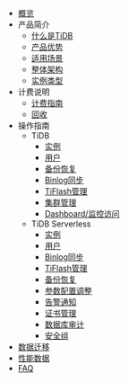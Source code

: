 
* [概览](/tidb/README)
* 产品简介
    * [什么是TiDB](/tidb/introduction/concept)
    * [产品优势](/tidb/introduction/advantages)
    * [适用场景](/tidb/introduction/applications)
    * [整体架构](/tidb/introduction/architecture)
    * [实例类型](/tidb/introduction/instancetype)
* 计费说明 
    * [计费指南](/tidb/fee/price)
    * [回收](/tidb/fee/recycle)
* 操作指南
    * TiDB
        * [实例](/tidb/guide/utidb/instance)
        * [用户](/tidb/guide/utidb/user)
        * [备份恢复](/tidb/guide/utidb/backup)
        * [Binlog同步](/tidb/guide/utidb/binlog)
        * [TiFlash管理](/tidb/guide/utidb/tiflash)
        * [集群管理](/tidb/guide/utidb/cluster)
        * [Dashboard/监控访问](/tidb/guide/utidb/monitor)
    * TiDB Serverless
        * [实例](/tidb/guide/serverless/instance)
        * [用户](/tidb/guide/serverless/user)
        * [Binlog同步](/tidb/guide/serverless/binlog)
        * [TiFlash管理](/tidb/guide/serverless/tiflash)
        * [备份恢复](/tidb/guide/serverless/backup)
        * [参数配置调整](/tidb/guide/serverless/configure)
        * [告警通知](/tidb/guide/serverless/monitor)
        * [证书管理](/tidb/guide/serverless/ssl)
        * [数据库审计](/tidb/guide/serverlessaudit)
        * [安全组](/tidb/guide/serverless/secgroup)
* [数据迁移](/tidb/migration)  
* [性能数据](/tidb/capacity)
* [FAQ](/tidb/faq)


    





